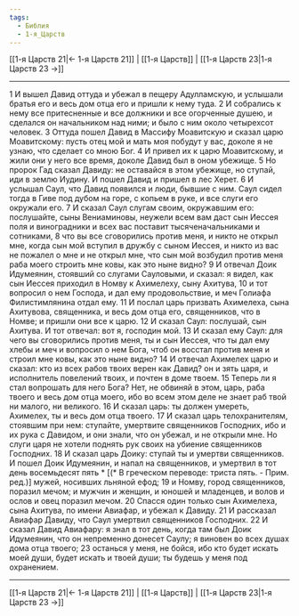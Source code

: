 ```yaml
---
tags:
  - Библия
  - 1-я_Царств
---
```

[[1-я Царств 21|← 1-я Царств 21]] | [[1-я Царств]] | [[1-я Царств 23|1-я Царств 23 →]]

---
1 И вышел Давид оттуда и убежал в пещеру Адулламскую, и услышали братья его и весь дом отца его и пришли к нему туда.
2 И собрались к нему все притесненные и все должники и все огорченные душею, и сделался он начальником над ними; и было с ним около четырехсот человек.
3 Оттуда пошел Давид в Массифу Моавитскую и сказал царю Моавитскому: пусть отец мой и мать моя побудут у вас, доколе я не узнаю, что сделает со мною Бог.
4 И привел их к царю Моавитскому, и жили они у него все время, доколе Давид был в оном убежище.
5 Но пророк Гад сказал Давиду: не оставайся в этом убежище, но ступай, иди в землю Иудину. И пошел Давид и пришел в лес Херет.
6 И услышал Саул, что Давид появился и люди, бывшие с ним. Саул сидел тогда в Гиве под дубом на горе, с копьем в руке, и все слуги его окружали его.
7 И сказал Саул слугам своим, окружавшим его: послушайте, сыны Вениаминовы, неужели всем вам даст сын Иессея поля и виноградники и всех вас поставит тысяченачальниками и сотниками,
8 что вы все сговорились против меня, и никто не открыл мне, когда сын мой вступил в дружбу с сыном Иессея, и никто из вас не пожалел о мне и не открыл мне, что сын мой возбудил против меня раба моего строить мне ковы, как это ныне видно?
9 И отвечал Доик Идумеянин, стоявший со слугами Сауловыми, и сказал: я видел, как сын Иессея приходил в Номву к Ахимелеху, сыну Ахитува,
10 и тот вопросил о нем Господа, и дал ему продовольствие, и меч Голиафа Филистимлянина отдал ему.
11 И послал царь призвать Ахимелеха, сына Ахитувова, священника, и весь дом отца его, священников, что в Номве; и пришли они все к царю.
12 И сказал Саул: послушай, сын Ахитува. И тот отвечал: вот я, господин мой.
13 И сказал ему Саул: для чего вы сговорились против меня, ты и сын Иессея, что ты дал ему хлебы и меч и вопросил о нем Бога, чтоб он восстал против меня и строил мне ковы, как это ныне видно?
14 И отвечал Ахимелех царю и сказал: кто из всех рабов твоих верен как Давид? он и зять царя, и исполнитель повелений твоих, и почтен в доме твоем.
15 Теперь ли я стал вопрошать для него Бога? Нет, не обвиняй в этом, царь, раба твоего и весь дом отца моего, ибо во всем этом деле не знает раб твой ни малого, ни великого.
16 И сказал царь: ты должен умереть, Ахимелех, ты и весь дом отца твоего.
17 И сказал царь телохранителям, стоявшим при нем: ступайте, умертвите священников Господних, ибо и их рука с Давидом, и они знали, что он убежал, и не открыли мне. Но слуги царя не хотели поднять рук своих на убиение священников Господних.
18 И сказал царь Доику: ступай ты и умертви священников. И пошел Доик Идумеянин, и напал на священников, и умертвил в тот день восемьдесят пять * [(* В греческом переводе: триста пять. - Прим. ред.)] мужей, носивших льняной ефод;
19 и Номву, город священников, поразил мечом; и мужчин и женщин, и юношей и младенцев, и волов и ослов и овец поразил мечом.
20 Спасся один только сын Ахимелеха, сына Ахитува, по имени Авиафар, и убежал к Давиду.
21 И рассказал Авиафар Давиду, что Саул умертвил священников Господних.
22 И сказал Давид Авиафару: я знал в тот день, когда там был Доик Идумеянин, что он непременно донесет Саулу; я виновен во всех душах дома отца твоего;
23 останься у меня, не бойся, ибо кто будет искать моей души, будет искать и твоей души; ты будешь у меня под охранением.

---
[[1-я Царств 21|← 1-я Царств 21]] | [[1-я Царств]] | [[1-я Царств 23|1-я Царств 23 →]]